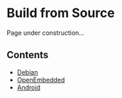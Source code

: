 # Build from Source

Page under construction...

## Contents

- [Debian]()
- [OpenEmbedded]()
- [Android]()

